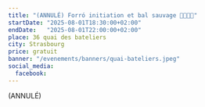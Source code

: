 ```yaml
---
title: "(ANNULÉ) Forró initiation et bal sauvage 💃🇧🇷🕺"
startDate: "2025-08-01T18:30:00+02:00"
endDate:   "2025-08-01T22:00:00+02:00"
place: 36 quai des bateliers
city: Strasbourg
price: gratuit
banner: "/evenements/banners/quai-bateliers.jpeg"
social_media:
  facebook: 
---
```


(ANNULÉ)

